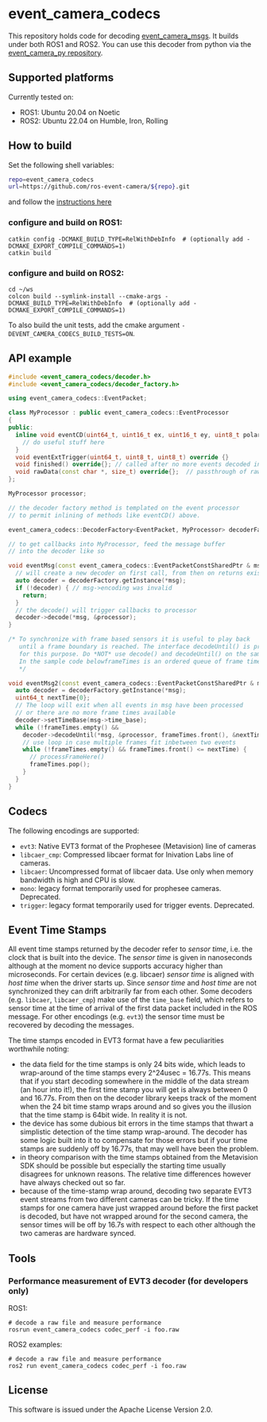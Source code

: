# event_camera_codecs

This repository holds code for decoding
[event_camera_msgs](https://github.com/ros-event-camera/event_camera_msgs). It
builds under both ROS1 and ROS2.
You can use this decoder from python via the
[event_camera_py repository](https://github.com/ros-event-camera/event_camera_py).


## Supported platforms

Currently tested on:
- ROS1: Ubuntu 20.04 on Noetic
- ROS2: Ubuntu 22.04 on Humble, Iron, Rolling


## How to build

Set the following shell variables:
```bash
repo=event_camera_codecs
url=https://github.com/ros-event-camera/${repo}.git
```
and follow the [instructions here](https://github.com/ros-misc-utilities/.github/blob/master/docs/build_ros_repository.md)

### configure and build on ROS1:

```
catkin config -DCMAKE_BUILD_TYPE=RelWithDebInfo  # (optionally add -DCMAKE_EXPORT_COMPILE_COMMANDS=1)
catkin build
```

### configure and build on ROS2:

```
cd ~/ws
colcon build --symlink-install --cmake-args -DCMAKE_BUILD_TYPE=RelWithDebInfo  # (optionally add -DCMAKE_EXPORT_COMPILE_COMMANDS=1)
```

To also build the unit tests, add the cmake argument ``-DEVENT_CAMERA_CODECS_BUILD_TESTS=ON``.

## API example

```cpp
#include <event_camera_codecs/decoder.h>
#include <event_camera_codecs/decoder_factory.h>

using event_camera_codecs::EventPacket;

class MyProcessor : public event_camera_codecs::EventProcessor
{
public:
  inline void eventCD(uint64_t, uint16_t ex, uint16_t ey, uint8_t polarity) override {
    // do useful stuff here
  }
  void eventExtTrigger(uint64_t, uint8_t, uint8_t) override {}
  void finished() override{}; // called after no more events decoded in this packet
  void rawData(const char *, size_t) override{};  // passthrough of raw data
};

MyProcessor processor;

// the decoder factory method is templated on the event processor
// to permit inlining of methods like eventCD() above.

event_camera_codecs::DecoderFactory<EventPacket, MyProcessor> decoderFactory;

// to get callbacks into MyProcessor, feed the message buffer
// into the decoder like so

void eventMsg(const event_camera_codecs::EventPacketConstSharedPtr & msg) {
  // will create a new decoder on first call, from then on returns existing one
  auto decoder = decoderFactory.getInstance(*msg);
  if (!decoder) { // msg->encoding was invalid
    return;
  }
  // the decode() will trigger callbacks to processor
  decoder->decode(*msg, &processor);
}

/* To synchronize with frame based sensors it is useful to play back
   until a frame boundary is reached. The interface decodeUntil() is provided
   for this purpose. Do *NOT* use decode() and decodeUntil() on the same decoder!
   In the sample code belowframeTimes is an ordered queue of frame times.
   */

void eventMsg2(const event_camera_codecs::EventPacketConstSharedPtr & msg) {
  auto decoder = decoderFactory.getInstance(*msg);
  uint64_t nextTime{0};
  // The loop will exit when all events in msg have been processed
  // or there are no more frame times available
  decoder->setTimeBase(msg->time_base);
  while (!frameTimes.empty() &&
    decoder->decodeUntil(*msg, &processor, frameTimes.front(), &nextTime)) {
    // use loop in case multiple frames fit inbetween two events
    while (!frameTimes.empty() && frameTimes.front() <= nextTime) {
      // processFrameHere()
      frameTimes.pop();
    }
  }
}
```

## Codecs

The following encodings are supported:
- ``evt3``: Native EVT3 format of the Prophesee (Metavision) line of cameras
- ``libcaer_cmp``: Compressed libcaer format for Inivation Labs line of cameras.
- ``libcaer``: Uncompressed format of libcaer data. Use only when memory bandwidth
   is high and CPU is slow.
- ``mono``: legacy format temporarily used for prophesee cameras. Deprecated.
- ``trigger``: legacy format temporarily used for trigger events. Deprecated.

## Event Time Stamps

All event time stamps returned by the decoder refer to *sensor time*, i.e. the
clock that is built into the device. The *sensor time* is given in nanoseconds
although at the moment no device supports accuracy higher than microseconds.
For certain devices (e.g. libcaer) *sensor time*
is aligned with *host time* when the driver starts up. Since *sensor time* and *host time*
are not synchronized they can drift arbitrarily far from each other.
Some decoders (e.g. ``libcaer``, ``libcaer_cmp``) make use of the ``time_base``
field, which refers to sensor time at the time of arrival of the first data packet
included in the ROS message. For other encodings (e.g. ``evt3``) the sensor time must
be recovered by decoding the messages.

The time stamps encoded in EVT3 format have a few peculiarities worthwhile noting:

- the data field for the time stamps is only 24 bits wide, which leads to wrap-around
  of the time stamps every 2^24usec = 16.77s. This means that if you start decoding
  somewhere in the middle of the data stream (an hour into it!), the first time stamp
  you will get is always between 0 and 16.77s.
  From then on the decoder library keeps track of the
  moment when the 24 bit time stamp wraps around and so gives you the illusion that
  the time stamp is 64bit wide. In reality it is not.
- the device has some dubious bit errors in the time stamps that thwart a simplistic
  detection of the time stamp wrap-around. The decoder has some logic built into it
  to compensate for those errors but if your time stamps are suddenly off by 16.77s,
  that may well have been the problem.
- in theory comparison with the time stamps obtained from the Metavision SDK should be
  possible but especially the starting time usually disagrees for unknown reasons. The
  relative time differences however have always checked out so far.
- because of the time-stamp wrap around, decoding two separate EVT3 event streams from
  two different cameras can be tricky. If the time stamps for one camera have just wrapped
  around before the first packet is decoded, but have not wrapped around for the second
  camera, the sensor times will be off by 16.7s with respect to each other although the
  two cameras are hardware synced.


## Tools

### Performance measurement of EVT3 decoder (for developers only)

ROS1:
```
# decode a raw file and measure performance
rosrun event_camera_codecs codec_perf -i foo.raw
```

ROS2 examples:
```
# decode a raw file and measure performance
ros2 run event_camera_codecs codec_perf -i foo.raw
```

## License

This software is issued under the Apache License Version 2.0.
